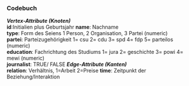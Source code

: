 ### Codebuch
***Vertex-Attribute (Knoten)***\
**id**:Initialien plus Geburtsjahr
**name**: Nachname\
**type**: Form des Seiens 1 Person, 2 Organisation, 3 Partei (numeric)\
**partei**: Parteizugehörigkeit 1= csu 2= cdu 3= spd 4= fdp 5= parteilos (numeric)\
**education**: Fachrichtung des Studiums 1= jura 2= geschichte 3= powi 4= mewi (numeric)\
**journalist**: TRUE/ FALSE
***Edge-Attribute (Kanten)***\
**relation**: Verhältnis, 1=Arbeit 2=Preise
**time**: Zeitpunkt der Beziehung/Interaktion
 
